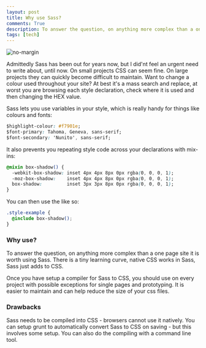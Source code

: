 ```yaml
---
layout: post
title: Why use Sass?
comments: True
description: To answer the question, on anything more complex than a one page site it is worth using Sass. There is a tiny learning curve, native CSS works in Sass, Sass just adds to CSS.
tags: [tech]
---
```


![no-margin](/assets/sass.png)

Admittedly Sass has been out for years now, but I did'nt feel an urgent need to write about, until now. On small projects CSS can seem fine. On large projects they can quickly become difficult to maintain. Want to change a colour used throughout your site? At best it's a mass search and replace, at worst you are browsing each style declaration, check where it is used and then changing the HEX value.



Sass lets you use variables in your style, which is really handy for things like colours and fonts:
``` css
$highlight-colour: #f7901e;
$font-primary: Tahoma, Geneva, sans-serif;
$font-secondary: 'Nunito', sans-serif;
```


It also prevents you repeating style code across your declarations with mix-ins:
``` css
@mixin box-shadow() {
  -webkit-box-shadow: inset 4px 4px 8px 0px rgba(0, 0, 0, 1);
  -moz-box-shadow:    inset 4px 4px 8px 0px rgba(0, 0, 0, 1);
  box-shadow:         inset 3px 3px 8px 0px rgba(0, 0, 0, 1);
}
```

You can then use the like so:

``` css
.style-example {
  @include box-shadow();
}
```

### Why use? ###

To answer the question, on anything more complex than a one page site it is worth using Sass. There is a tiny learning curve, native CSS works in Sass, Sass just adds to CSS.

Once you have setup a compiler for Sass to CSS, you should use on every project with possible exceptions for single pages and prototyping. It is easier to maintain and can help reduce the size of your css files.

### Drawbacks ###

Sass needs to be compiled into CSS - browsers cannot use it natively. You can setup grunt to automatically convert Sass to CSS on saving - but this involves some setup. You can also do the compiling with a command line tool.
